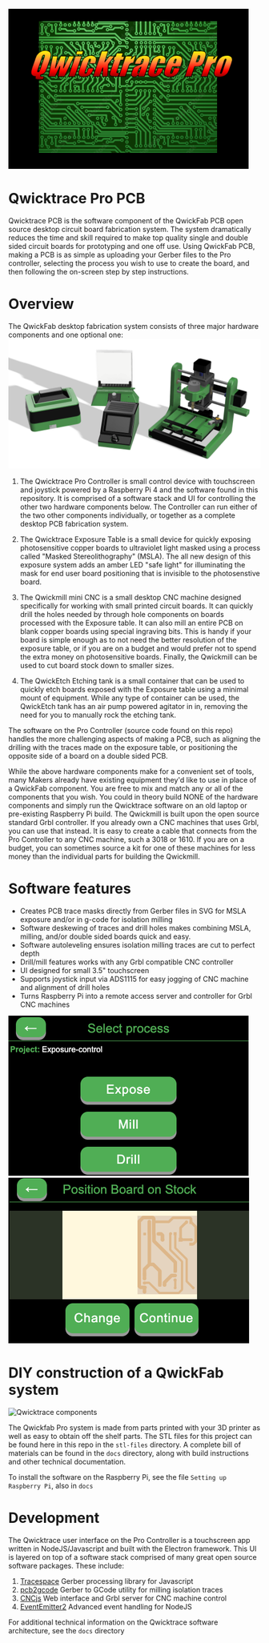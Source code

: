 ![Qwicktrace Logo](qwick-splash-pro.png)


# Qwicktrace Pro PCB
Qwicktrace PCB is the software component of the QwickFab PCB open source desktop circuit board fabrication system.
The system dramatically reduces the time and skill required to make top quality single and double sided circuit 
boards for prototyping and one off use. Using QwickFab PCB, making a PCB is as simple as uploading your Gerber files to 
the Pro controller, selecting the process you wish to use to create the board, and then following the on-screen step
by step instructions. 



# Overview
The QwickFab desktop fabrication system consists of three major hardware components and one optional one:
![Qwicktrace components](QwickFab-components.png)

1. The Qwicktrace Pro Controller is small control device with touchscreen and joystick powered by a Raspberry Pi 4 and the software
found in this repository. It is comprised of a software stack and UI for controlling the other two hardware components below. The 
Controller can run either of the two other components individually, or together as a complete desktop PCB fabrication system.

2. The Qwicktrace Exposure Table is a small device for quickly exposing photosensitive copper boards to ultraviolet light masked using a process called "Masked Stereolithography" (MSLA). The all new design of this exposure system adds an amber LED "safe light" for illuminating the mask for end user board positioning that is invisible to the photosenstive board.

3. The Qwickmill mini CNC is a small desktop CNC machine designed specifically for working with small printed circuit boards. It can
quickly drill the holes needed by through hole components on boards processed with the Exposure table.  It can also mill an entire PCB on blank copper boards using special ingraving bits. This is handy if your board is simple enough as to not need the better resolution of the exposure table, or if you are on a budget and would prefer not to spend the extra money on photosensitive boards. 
Finally, the Qwickmill can be used to cut board stock down to smaller sizes.

4. The QwickEtch Etching tank is a small container that can be used to quickly etch boards exposed with the Exposure table using
a minimal mount of equipment. While any type of container can be used, the QwickEtch tank has an air pump powered agitator in
in, removing the need for you to manually rock the etching tank.


The software on the Pro Controller (source code found on this repo) handles the more challenging aspects of making a PCB, such as aligning the drilling with the traces made on the exposure table, or positioning the opposite side of a board on a double sided PCB.

While the above hardware components make for a convenient set of tools, many Makers already have existing equipment they'd like
to use in place of a QwickFab component. You are free to mix and match any or all of the components that you wish.  You could
in theory build NONE of the hardware components and simply run the Qwicktrace software on an old laptop or pre-existing 
Raspberry Pi build.  The Qwickmill is built upon the open source standard Grbl controller. If you already own a CNC machines that uses Grbl, you can use that instead. It is easy to create a cable that connects from the Pro Controller to any CNC machine, such a 3018 or 1610. If you are on a budget, you can sometimes source a kit for one of these machines for less money than the individual parts for building the Qwickmill.


# Software features

* Creates PCB trace masks directly from Gerber files in SVG for MSLA exposure and/or in g-code for isolation milling
* Software deskewing of traces and drill holes makes combining MSLA, milling, and/or double sided boards quick and easy.
* Software autoleveling ensures isolation milling traces are cut to perfect depth
* Drill/mill features works with any Grbl compatible CNC controller
* UI designed for small 3.5" touchscreen
* Supports joystick input via ADS1115 for easy jogging of CNC machine and alignment of drill holes
* Turns Raspberry Pi into a remote access server and controller for Grbl CNC machines

![Select process](docs/images/select_process.png)
![Position board](docs/images/position_board.png)

# DIY construction of a QwickFab system
![Qwicktrace components](QwickFab-components-actual.png)

The Qwickfab Pro system is made from parts printed with your 3D printer as well as easy to obtain off the shelf parts. The
STL files for this project can be found here in this repo in the `stl-files` directory. A complete bill of materials can be
found in the `docs` directory, along with build instructions and other technical documentation.

To install the software on the Raspberry Pi, see the file `Setting up Raspberry Pi`, also in `docs`



# Development

The Qwicktrace user interface on the Pro Controller is a touchscreen app written in NodeJS/Javascript and built with the
Electron framework.  This UI is layered on top of a software stack comprised of many great open source software packages. These include:

1. [Tracespace](https://github.com/tracespace) Gerber processing library for Javascript
2. [pcb2gcode](https://github.com/pcb2gcode/pcb2gcode) Gerber to GCode utility for milling isolation traces
3. [CNCjs](https://github.com/cncjs/cncjs) Web interface and Grbl server for CNC machine control
4. [EventEmitter2](https://github.com/EventEmitter2/EventEmitter2) Advanced event handling for NodeJS

For additional technical information on the Qwicktrace software architecture, see the `docs` directory
